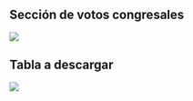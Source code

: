 ## Sección de votos congresales 

<img src=".../_images/congreso_votos.png">

## Tabla a descargar 


<img src=".../_images/tabla1">